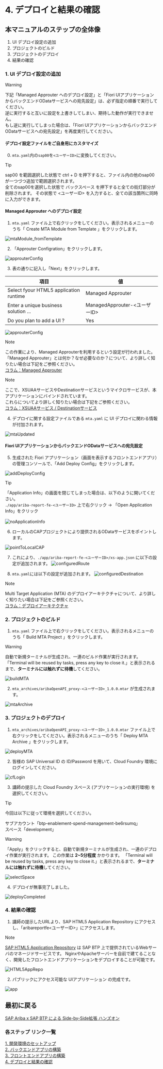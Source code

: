 # 4. デプロイと結果の確認

## 本マニュアルのステップの全体像
1. UI デプロイ設定の追加
2. プロジェクトのビルド
3. プロジェクトのデプロイ
4. 結果の確認

### 1. UI デプロイ設定の追加

> [!WARNING]
> 下記「Managed Approuter へのデプロイ設定」と「Fiori UIアプリケーションからバックエンドODataサービスへの宛先設定」は、必ず指定の順番で実行してください。<br>
> 逆に実行すると互いに設定を上書きしてしまい、期待した動作が実行できません。<br>
> もし逆に実行してしまった場合は、「Fiori UIアプリケーションからバックエンドODataサービスへの宛先設定」を再度実行してください。

#### デプロイ設定ファイルをご自身用にカスタマイズ
0. `mta.yaml`内の`sap00`を`<ユーザーID>`に変換してください。

> [!TIP]
> sap00 を範囲選択した状態で ctrl + D を押下すると、ファイル内の他のsap00が一つづつ追加で範囲選択されます。<br>
> 全てのsap00を選択した状態で バックスペース を押下すると全ての街灯部分が削除されます。
> その状態で <ユーザーID> を入力すると、全ての該当箇所に同時に入力ができます。

#### Managed Approuter へのデプロイ設定

1. `mta.yaml` ファイル上で右クリックをしてください。表示されるメニューのうち「 Create MTA Module from Template 」をクリックします。

![mtaModule_fromTemplate](../../00_Assets/04_deploy/01_mtaModule_fromTemplate.png)

2. 「Approuter Configration」をクリックします。

![approuterConfig](../../00_Assets/04_deploy/02_approuterConfig.png)

3. 表の通りに記入し「Next」をクリックします。

|   項目   |         値                             |
| -------------- |--------------------------       |
| Select fyour HTML5 application runtime    | Managed Approuter         |
| Enter a unique business solution ...   | ManagedApprouter-<ユーザーID>   |
| Do you plan to add a UI ?    | Yes  |

![approuterConfig](../../00_Assets/04_deploy/03_approuterConfig.png)

> [!NOTE]
> この作業により、Managed Approuterを利用するという設定が行われました。<br>
> 「Managed Approuter」とは何か？なぜ必要なのか？について、より詳しく知りたい場合は下記をご参照ください。<br>
> [コラム：Managed Approuter](../../03_コラム/04_managedApprouter.md)

> [!NOTE]
> ここで、XSUAAサービスやDestinationサービスというマイクロサービスが、本アプリケーションにバインドされています。<br>
> これらについてより詳しく知りたい場合は下記をご参照ください。<br>
> [コラム：XSUAAサービス / Destinationサービス ](../../03_コラム/06_XSUAA_Destination.md)

4. デプロイに関する設定ファイルである `mta.yaml` に UI デプロイに関わる情報が付加されます。

![mtaUpdated](../../00_Assets/04_deploy/04_mtaUpdated_zoomout.png)

#### Fiori UIアプリケーションからバックエンドODataサービスへの宛先設定

5. 生成された Fiori アプリケーション（画面を表示するフロントエンドアプリ）の管理コンソールで、「Add Deploy Config」をクリックします。

![addDeployConfig](../../00_Assets/04_deploy/04-1_addDeployConfig.png)

> [!TIP]
> 「Application Info」の画面を閉じてしまった場合は、以下のように開いてください。<br>
> `./app/ariba-report-fe-<ユーザーID>` 上で右クリック -> 「Open Application Info」をクリック<br>
> <br>
> ![noApplicationInfo](../../00_Assets/04_deploy/90_if_noApplicationInfo.png)


6. ローカルのCAPプロジェクトにより提供されるODataサービスをポイントします。

![pointToLocalCAP](../../00_Assets/04_deploy/04-2_pointToLocalCAP.png)

7. これにより、`./app/ariba-report-fe-<ユーザーID>/xs-app.json` に以下の設定が追加されます。
![configuredRoute](../../00_Assets/04_deploy/04-3_configuredRoute.png)

8. `mta.yaml`には以下の設定が追加されます。
![configuredDestination](../../00_Assets/04_deploy/04-4_configuredDestination.png)


> [!NOTE]
> Multi Target Application (MTA) のデプロイアーキテクチャについて、より詳しく知りたい場合は下記をご参照ください。<br>
> [コラム：デプロイアーキテクチャ](../../03_コラム/03_DeployArchitecture.md)


### 2. プロジェクトのビルド

1. `mta.yaml` ファイル上で右クリックをしてください。表示されるメニューのうち「 Build MTA Project 」をクリックします。

> [!WARNING]
> 自動で新規ターミナルが生成され、一連のビルド作業が実行されます。
> 「Terminal will be reused by tasks, press any key to close it.」と表示されるまで、**ターミナルには触れずに待機**してください。<br>

![buildMTA](../../00_Assets/04_deploy/05_buildMTA.png)

2. `mta_archives/aribaOpenAPI_proxy-<ユーザーID>_1.0.0.mtar` が生成されます。

![mtaArchive](../../00_Assets/04_deploy/06_mtaArchive.png)


### 3. プロジェクトのデプロイ

1. `mta_archives/aribaOpenAPI_proxy-<ユーザーID>_1.0.0.mtar` ファイル上で右クリックをしてください。表示されるメニューのうち「 Deploy MTA Archive 」をクリックします。

![deployMTA](../../00_Assets/04_deploy/07_deployMTA.png)

2. 皆様の SAP Universal ID の ID/Password を用いて、Cloud Foundry 環境にログインしてください。

![cfLogin](../../00_Assets/04_deploy/08_cfLogin.png)

3. 講師の提示した Cloud Foundry スペース (アプリケーションの実行環境) を選択してください。

>[!TIP]
> 今回は以下に従って環境を選択してください。<br>
> 
> サブアカウント「btp-enablement-spend-management-be6rsumq」<br>
> スペース「development」<br>

> [!WARNING]
> 「Apply」をクリックすると、自動で新規ターミナルが生成され、一連のデプロイ作業が実行されます。
> この作業は **2~5分程度** かかります。
> 「Terminal will be reused by tasks, press any key to close it.」と表示されるまで、**ターミナルには触れずに待機**してください。<br>

![selectSpace](../../00_Assets/04_deploy/09_selectSpace.png)

4. デプロイが無事完了しました。

![deployCompleted](../../00_Assets/04_deploy/10_deployCompleted.png)


### 4. 結果の確認

1. 講師の提示したURLより、SAP HTML5 Application Repository にアクセスし、「aribareportfe<ユーザーID>」にアクセスします。

>[!NOTE]
> [SAP HTML5 Application Repository](https://discovery-center.cloud.sap/serviceCatalog/html5-application-repository-service?region=all) は SAP BTP 上で提供されているWebサーバのマネージドサービスです。
> NginxやApacheサーバーを自前で建てることなく、開発したフロントエンドアプリケーションをデプロイすることが可能です。

![HTML5AppRepo](../../00_Assets/04_deploy/11_HTML5AppRepo.png)

2. パブリックにアクセス可能な UIアプリケーション の完成です。

![app](../../00_Assets/04_deploy/12_app.png)

## 最初に戻る
[SAP Ariba x SAP BTP による Side-by-Side拡張 ハンズオン](../../README.md)

### 各ステップ リンク一覧
[1. 開発環境のセットアップ](../01_開発環境のセットアップ/README.md) <br>
[2. バックエンドアプリの構築](../02_バックエンドアプリの構築/README.md) <br>
[3. フロントエンドアプリの構築](../03_フロントエンドアプリの構築/README.md) <br>
[4. デプロイと結果の確認](../04_デプロイと結果の確認/README.md) <br>